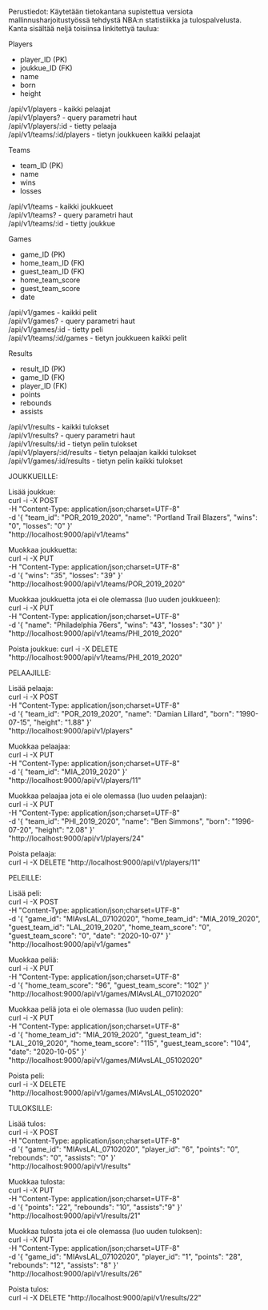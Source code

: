 Perustiedot:
Käytetään tietokantana supistettua versiota mallinnusharjoitustyössä tehdystä NBA:n statistiikka ja tulospalvelusta. Kanta sisältää neljä toisiinsa linkitettyä taulua:

Players
- player_ID (PK)
- joukkue_ID (FK)
- name
- born
- height

/api/v1/players             - kaikki pelaajat  
/api/v1/players?            - query parametri haut  
/api/v1/players/:id         - tietty pelaaja  
/api/v1/teams/:id/players   - tietyn joukkueen kaikki pelaajat  

Teams
- team_ID (PK)
- name
- wins
- losses

/api/v1/teams       - kaikki joukkueet  
/api/v1/teams?      - query parametri haut  
/api/v1/teams/:id   - tietty joukkue  

Games
- game_ID (PK)
- home_team_ID (FK)
- guest_team_ID (FK)
- home_team_score
- guest_team_score
- date

/api/v1/games           - kaikki pelit  
/api/v1/games?          - query parametri haut  
/api/v1/games/:id       - tietty peli  
/api/v1/teams/:id/games - tietyn joukkueen kaikki pelit  

Results
- result_ID (PK)
- game_ID (FK)
- player_ID (FK)
- points
- rebounds
- assists

/api/v1/results             - kaikki tulokset  
/api/v1/results?            - query parametri haut  
/api/v1/results/:id         - tietyn pelin tulokset  
/api/v1/players/:id/results - tietyn pelaajan kaikki tulokset  
/api/v1/games/:id/results   - tietyn pelin kaikki tulokset  


JOUKKUEILLE:  

Lisää joukkue:  
curl -i -X POST \
-H "Content-Type: application/json;charset=UTF-8" \
-d '{ "team_id": "POR_2019_2020", "name": "Portland Trail Blazers", "wins": "0", "losses": "0" }' \
"http://localhost:9000/api/v1/teams"

Muokkaa joukkuetta:  
curl -i -X PUT \
-H "Content-Type: application/json;charset=UTF-8" \
-d '{ "wins": "35", "losses": "39" }' \
"http://localhost:9000/api/v1/teams/POR_2019_2020"

Muokkaa joukkuetta jota ei ole olemassa (luo uuden joukkueen):  
curl -i -X PUT \
-H "Content-Type: application/json;charset=UTF-8" \
-d '{ "name": "Philadelphia 76ers", "wins": "43", "losses": "30" }' \
"http://localhost:9000/api/v1/teams/PHI_2019_2020"

Poista joukkue:
curl -i -X DELETE "http://localhost:9000/api/v1/teams/PHI_2019_2020"


PELAAJILLE:  

Lisää pelaaja:  
curl -i -X POST \
-H "Content-Type: application/json;charset=UTF-8" \
-d '{ "team_id": "POR_2019_2020", "name": "Damian Lillard", "born": "1990-07-15", "height": "1.88" }' \
"http://localhost:9000/api/v1/players"

Muokkaa pelaajaa:  
curl -i -X PUT \
-H "Content-Type: application/json;charset=UTF-8" \
-d '{ "team_id": "MIA_2019_2020" }' \
"http://localhost:9000/api/v1/players/11"

Muokkaa pelaajaa jota ei ole olemassa (luo uuden pelaajan):  
curl -i -X PUT \
-H "Content-Type: application/json;charset=UTF-8" \
-d '{ "team_id": "PHI_2019_2020", "name": "Ben Simmons", "born": "1996-07-20", "height": "2.08" }' \
"http://localhost:9000/api/v1/players/24"

Poista pelaaja:  
curl -i -X DELETE "http://localhost:9000/api/v1/players/11"


PELEILLE:  

Lisää peli:  
curl -i -X POST \
-H "Content-Type: application/json;charset=UTF-8" \
-d '{ "game_id": "MIAvsLAL_07102020", "home_team_id": "MIA_2019_2020", "guest_team_id": "LAL_2019_2020", "home_team_score": "0", "guest_team_score": "0", "date": "2020-10-07" }' \
"http://localhost:9000/api/v1/games"

Muokkaa peliä:  
curl -i -X PUT \
-H "Content-Type: application/json;charset=UTF-8" \
-d '{ "home_team_score": "96", "guest_team_score": "102" }' \
"http://localhost:9000/api/v1/games/MIAvsLAL_07102020"

Muokkaa peliä jota ei ole olemassa (luo uuden pelin):  
curl -i -X PUT \
-H "Content-Type: application/json;charset=UTF-8" \
-d '{ "home_team_id": "MIA_2019_2020", "guest_team_id": "LAL_2019_2020", "home_team_score": "115", "guest_team_score": "104", "date": "2020-10-05" }' \
"http://localhost:9000/api/v1/games/MIAvsLAL_05102020"

Poista peli:  
curl -i -X DELETE "http://localhost:9000/api/v1/games/MIAvsLAL_05102020"


TULOKSILLE:  

Lisää tulos:  
curl -i -X POST \
-H "Content-Type: application/json;charset=UTF-8" \
-d '{ "game_id": "MIAvsLAL_07102020", "player_id": "6", "points": "0", "rebounds": "0", "assists": "0" }' \
"http://localhost:9000/api/v1/results"

Muokkaa tulosta:  
curl -i -X PUT \
-H "Content-Type: application/json;charset=UTF-8" \
-d '{ "points": "22", "rebounds": "10", "assists":"9" }' \
"http://localhost:9000/api/v1/results/21"

Muokkaa tulosta jota ei ole olemassa (luo uuden tuloksen):  
curl -i -X PUT \
-H "Content-Type: application/json;charset=UTF-8" \
-d '{ "game_id": "MIAvsLAL_07102020", "player_id": "1", "points": "28", "rebounds": "12", "assists": "8" }' \
"http://localhost:9000/api/v1/results/26"

Poista tulos:  
curl -i -X DELETE "http://localhost:9000/api/v1/results/22"
